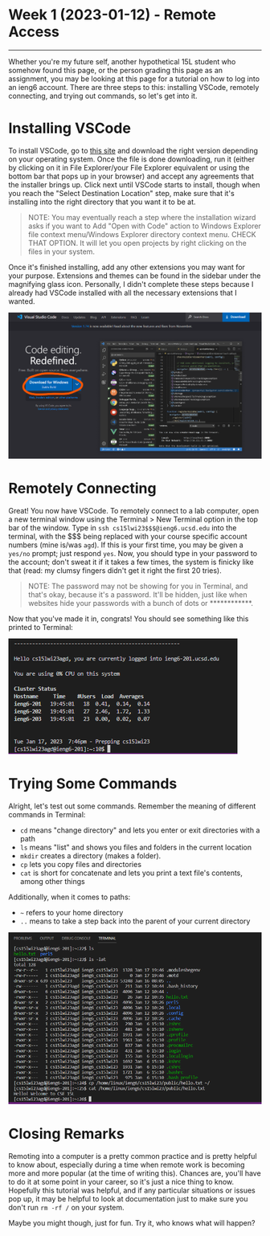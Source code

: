 # Week 1 (2023-01-12) - Remote Access

---


Whether you're my future self, another hypothetical 15L student who somehow found this page, or the person grading this page as an assignment, you may be looking at this page for a tutorial on how to log into an ieng6 account. There are three steps to this: installing VSCode, remotely connecting, and trying out commands, so let's get into it.

# Installing VSCode

To install VSCode, go to [this site](https://code.visualstudio.com/) and download the right version depending on your operating system. Once the file is done downloading, run it (either by clicking on it in File Explorer/your File Explorer equivalent or using the bottom bar that pops up in your browser) and accept any agreements that the installer brings up. Click next until VSCode starts to install, though when you reach the "Select Destination Location" step, make sure that it's installing into the right directory that you want it to be at.

> NOTE: You may eventually reach a step where the installation wizard asks if you want to Add "Open with Code" action to Windows Explorer file context menu/Windows Explorer directory context menu. CHECK THAT OPTION. It will let you open projects by right clicking on the files in your system.

Once it's finished installing, add any other extensions you may want for your purpose. Extensions and themes can be found in the sidebar under the magnifying glass icon. Personally, I didn't complete these steps because I already had VSCode installed with all the necessary extensions that I wanted.

![Image](downloadingvscode.png)

# Remotely Connecting

Great! You now have VSCode. To remotely connect to a lab computer, open a new terminal window using the Terminal > New Terminal option in the top bar of the window. Type in `ssh cs15lwi23$$$@ieng6.ucsd.edu` into the terminal, with the $$$ being replaced with your course specific account numbers (mine is/was `agd`). If this is your first time, you may be given a `yes/no` prompt; just respond `yes`. Now, you should type in your password to the account; don't sweat it if it takes a few times, the system is finicky like that (read: my clumsy fingers didn't get it right the first 20 tries). 

> NOTE: The password may not be showing for you in Terminal, and that's okay, because it's a password. It'll be hidden, just like when websites hide your passwords with a bunch of dots or \*\*\*\*\*\*\*\*\*\*\*\*.

Now that you've made it in, congrats! You should see something like this printed to Terminal:

![Image](terminal.png)

# Trying Some Commands

Alright, let's test out some commands. Remember the meaning of different commands in Terminal: 

* `cd` means "change directory" and lets you enter or exit directories with a path 
* `ls` means "list" and shows you files and folders in the current location
* `mkdir` creates a directory (makes a folder).
* `cp` lets you copy files and directories
* `cat` is short for concatenate and lets you print a text file's contents, among other things

Additionally, when it comes to paths:

* `~` refers to your home directory
* `..` means to take a step back into the parent of your current directory

![Image](commandsexample.png)

# Closing Remarks

Remoting into a computer is a pretty common practice and is pretty helpful to know about, especially during a time when remote work is becoming more and more popular (at the time of writing this). Chances are, you'll have to do it at some point in your career, so it's just a nice thing to know. Hopefully this tutorial was helpful, and if any particular situations or issues pop up, it may be helpful to look at documentation just to make sure you don't run `rm -rf /` on your system.

Maybe you might though, just for fun. Try it, who knows what will happen?

